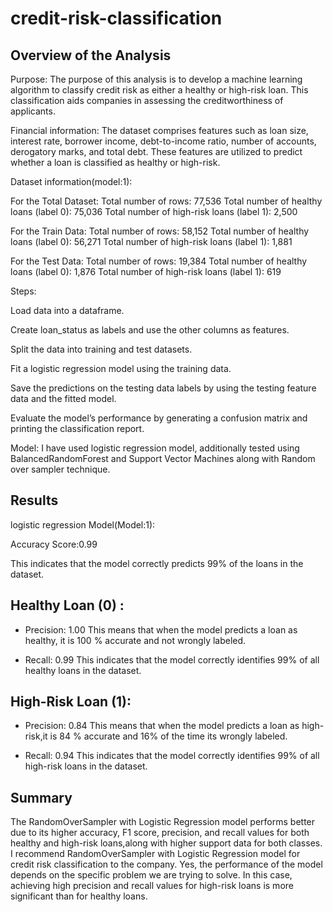 # credit-risk-classification


## Overview of the Analysis

Purpose:
The purpose of this analysis is to develop a machine learning algorithm to classify credit risk as either a healthy or high-risk loan. This classification aids companies in assessing the creditworthiness of applicants.

Financial information:
The dataset comprises features such as loan size, interest rate, borrower income, debt-to-income ratio, number of accounts, derogatory marks, and total debt. These features are utilized to predict whether a loan is classified as healthy or high-risk.

Dataset information(model:1):

For the Total Dataset:
Total number of rows: 77,536
Total number of healthy loans (label 0): 75,036
Total number of high-risk loans (label 1): 2,500


For the Train Data:
Total number of rows: 58,152
Total number of healthy loans (label 0): 56,271
Total number of high-risk loans (label 1): 1,881

For the Test Data:
Total number of rows: 19,384
Total number of healthy loans (label 0): 1,876
Total number of high-risk loans (label 1): 619

Steps:

Load data into a dataframe.

Create loan_status as labels and use the other columns as features.

Split the data into training and test datasets.

Fit a logistic regression model using the training data.

Save the predictions on the testing data labels by using the testing feature data and the fitted model.

Evaluate the model’s performance by generating a confusion matrix and printing the classification report.

Model:
I have used logistic regression model, additionally tested using BalancedRandomForest and Support Vector Machines along with Random over sampler technique.


## Results
logistic regression Model(Model:1):

Accuracy Score:0.99

This indicates  that the model correctly predicts 99% of the loans in the dataset.

## Healthy Loan (0) :

* Precision: 1.00
This means that when the model predicts a loan as healthy, it is 100 % accurate and not wrongly labeled.

* Recall: 0.99
This indicates that the model correctly identifies 99% of all healthy loans in the dataset.

## High-Risk Loan (1):

* Precision: 0.84
This means that when the model predicts a loan as high-risk,it is 84 % accurate and 16% of the time its wrongly labeled. 

* Recall: 0.94
This indicates that the model correctly identifies 99% of all high-risk loans in the dataset.

## Summary
The RandomOverSampler with Logistic Regression model performs better due to its higher accuracy, F1 score, precision, and recall values for both healthy and high-risk loans,along with higher support data for both classes.
I recommend  RandomOverSampler with Logistic Regression model  for credit risk classification to the company.
Yes, the performance of the model depends on the specific problem we are trying to solve. In this case, achieving high precision and recall values for high-risk loans is more significant than for healthy loans.



